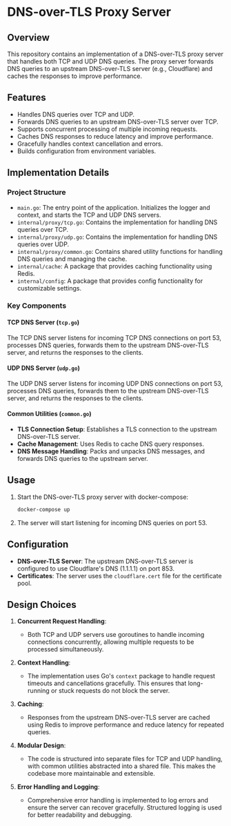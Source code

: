 # DNS-over-TLS Proxy Server

## Overview

This repository contains an implementation of a DNS-over-TLS proxy server that handles both TCP and UDP DNS queries. The proxy server forwards DNS queries to an upstream DNS-over-TLS server (e.g., Cloudflare) and caches the responses to improve performance.

## Features

- Handles DNS queries over TCP and UDP.
- Forwards DNS queries to an upstream DNS-over-TLS server over TCP.
- Supports concurrent processing of multiple incoming requests.
- Caches DNS responses to reduce latency and improve performance.
- Gracefully handles context cancellation and errors.
- Builds configuration from environment variables.

## Implementation Details

### Project Structure

- `main.go`: The entry point of the application. Initializes the logger and context, and starts the TCP and UDP DNS servers.
- `internal/proxy/tcp.go`: Contains the implementation for handling DNS queries over TCP.
- `internal/proxy/udp.go`: Contains the implementation for handling DNS queries over UDP.
- `internal/proxy/common.go`: Contains shared utility functions for handling DNS queries and managing the cache.
- `internal/cache`: A package that provides caching functionality using Redis.
- `internal/config`: A package that provides config functionality for customizable settings.

### Key Components

#### TCP DNS Server (`tcp.go`)

The TCP DNS server listens for incoming TCP DNS connections on port 53, processes DNS queries, forwards them to the upstream DNS-over-TLS server, and returns the responses to the clients.

#### UDP DNS Server (`udp.go`)

The UDP DNS server listens for incoming UDP DNS connections on port 53, processes DNS queries, forwards them to the upstream DNS-over-TLS server, and returns the responses to the clients.

#### Common Utilities (`common.go`)

- **TLS Connection Setup**: Establishes a TLS connection to the upstream DNS-over-TLS server.
- **Cache Management**: Uses Redis to cache DNS query responses.
- **DNS Message Handling**: Packs and unpacks DNS messages, and forwards DNS queries to the upstream server.


## Usage

1. Start the DNS-over-TLS proxy server with docker-compose:
    ```sh
    docker-compose up
    ```

2. The server will start listening for incoming DNS queries on port 53.
 
## Configuration
 
- **DNS-over-TLS Server**: The upstream DNS-over-TLS server is configured to use Cloudflare's DNS (1.1.1.1) on port 853.
- **Certificates**: The server uses the `cloudflare.cert` file for the certificate pool.

## Design Choices

1. **Concurrent Request Handling**:
    - Both TCP and UDP servers use goroutines to handle incoming connections concurrently, allowing multiple requests to be processed simultaneously.

2. **Context Handling**:
    - The implementation uses Go's `context` package to handle request timeouts and cancellations gracefully. This ensures that long-running or stuck requests do not block the server.

3. **Caching**:
    - Responses from the upstream DNS-over-TLS server are cached using Redis to improve performance and reduce latency for repeated queries.

4. **Modular Design**:
    - The code is structured into separate files for TCP and UDP handling, with common utilities abstracted into a shared file. This makes the codebase more maintainable and extensible.

5. **Error Handling and Logging**:
    - Comprehensive error handling is implemented to log errors and ensure the server can recover gracefully. Structured logging is used for better readability and debugging.

